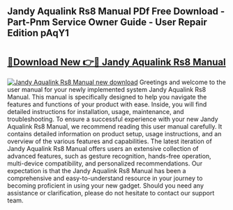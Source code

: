 ## Jandy Aqualink Rs8 Manual PDf Free Download - Part-Pnm Service Owner Guide - User Repair Edition pAqY1

# <h2><a href="http://bc13356.oget.top/?id=Jandy+Aqualink+Rs8+Manual">🔗Download New 👉🔴 Jandy Aqualink Rs8 Manual</a></h2>

[![Jandy Aqualink Rs8 Manual new download](https://i.imgur.com/5g1atiW.png)](http://bc13356.oget.top/?id=Jandy+Aqualink+Rs8+Manual)
Greetings and welcome to the user manual for your newly implemented system Jandy Aqualink Rs8 Manual. This manual is specifically designed to help you navigate the features and functions of your product with ease. Inside, you will find detailed instructions for installation, usage, maintenance, and troubleshooting. To ensure a successful experience with your new Jandy Aqualink Rs8 Manual, we recommend reading this user manual carefully. It contains detailed information on product setup, usage instructions, and an overview of the various features and capabilities. The latest iteration of Jandy Aqualink Rs8 Manual offers users an extensive collection of advanced features, such as gesture recognition, hands-free operation, multi-device compatibility, and personalized recommendations. Our expectation is that the Jandy Aqualink Rs8 Manual has been a comprehensive and easy-to-understand resource in your journey to becoming proficient in using your new gadget. Should you need any assistance or clarification, please do not hesitate to contact our support team.

